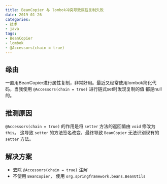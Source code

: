 ```yaml
---
title: BeanCopier 与 lombok冲突导致属性复制失败
date: 2019-01-26
categories:
- 技术
- java
tags:
- BeanCopier
- lombok
- @Accessors(chain = true)
---
```


## 缘由
一直用BeanCopier进行属性复制，非常好用。最近又经常使用lombok简化代码，当我使用 `@Accessors(chain = true)` 进行链式set时发现复制的值
都是null的。

## 推测原因
`@Accessors(chain = true)` 的作用是将 `setter` 方法的返回值由 `void` 修改为 `this`。 这导致 `setter` 的方法签名改变，最终导致
 `BeanCopier` 无法识别现有的 `setter` 方法。
 
 ## 解决方案
 
 - 去除 `@Accessors(chain = true)` 注解
 - 不使用 `BeanCopier`， 使用 `org.springframework.beans.BeanUtils`

